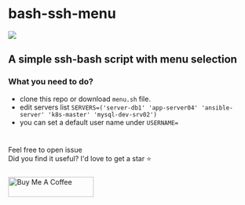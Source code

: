 # bash-ssh-menu
![](diagram/diag_01.jpg)

## A simple ssh-bash script with menu selection

### What you need to do?
* clone this repo or download `menu.sh` file.
* edit servers list `SERVERS=('server-db1' 'app-server04' 'ansible-server' 'k8s-master' 'mysql-dev-srv02')`
* you can set a default user name under `USERNAME=`

#
Feel free to open issue
<br>
Did you find it useful? I'd love to get a star :star:


###
<a href="https://www.buymeacoffee.com/haim_cohen" target="_blank"><img src="https://cdn.buymeacoffee.com/buttons/default-orange.png" alt="Buy Me A Coffee" height="41" width="174"></a>
